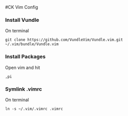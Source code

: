 #CK Vim Config

### Install Vundle
On terminal

    git clone https://github.com/VundleVim/Vundle.vim.git ~/.vim/bundle/Vundle.vim

### Install Packages
Open vim and hit

    ,pi

    
### Symlink .vimrc
On terminal

    ln -s ~/.vim/.vimrc .vimrc
